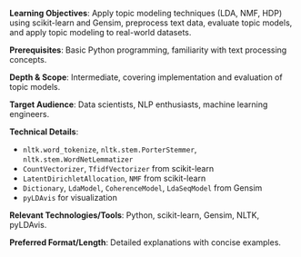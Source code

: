 **Learning Objectives**: Apply topic modeling techniques (LDA, NMF, HDP) using scikit-learn and Gensim, preprocess text data, evaluate topic models, and apply topic modeling to real-world datasets.

**Prerequisites**: Basic Python programming, familiarity with text processing concepts.

**Depth & Scope**: Intermediate, covering implementation and evaluation of topic models.

**Target Audience**: Data scientists, NLP enthusiasts, machine learning engineers.

**Technical Details**: 
*   `nltk.word_tokenize`, `nltk.stem.PorterStemmer`, `nltk.stem.WordNetLemmatizer`
*   `CountVectorizer`, `TfidfVectorizer` from scikit-learn
*   `LatentDirichletAllocation`, `NMF` from scikit-learn
*   `Dictionary`, `LdaModel`, `CoherenceModel`, `LdaSeqModel` from Gensim
*   `pyLDAvis` for visualization

**Relevant Technologies/Tools**: Python, scikit-learn, Gensim, NLTK, pyLDAvis.

**Preferred Format/Length**: Detailed explanations with concise examples.
